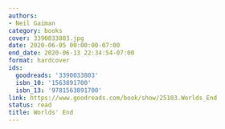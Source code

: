 ```yaml
---
authors:
- Neil Gaiman
category: books
cover: 3390033803.jpg
date: 2020-06-05 00:00:00-07:00
end_date: 2020-06-13 22:34:54-07:00
format: hardcover
ids:
  goodreads: '3390033803'
  isbn_10: '1563891700'
  isbn_13: '9781563891700'
link: https://www.goodreads.com/book/show/25103.Worlds_End
status: read
title: Worlds' End
---
```

